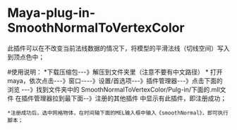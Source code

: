 # Maya-plug-in-SmoothNormalToVertexColor
此插件可以在不改变当前法线数据的情况下，将模型的平滑法线（切线空间）写入到顶点色中；

#使用说明：
    *下载压缩包---》解压到文件夹里（注意不要有中文路径）
    * 打开maya，依次点击---》窗口----》设置/首选项---》插件管理器---》点击下面的 浏览
        ---》找到文件夹中的 SmoothNormalToVertexColor/Pulg-in/下面的.mll文件
        在插件管理器拉到最下面--》注册的其他插件  中显示有此插件，即注册成功；
        
    *注册成功后，选中网格物体，在时间轴下面的MEL输入框中输入《smoothNormal》，即可执行脚本；
